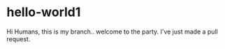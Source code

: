 # hello-world1
Hi Humans, this is my branch.. welcome to the party. 
I've just made a pull request. 
